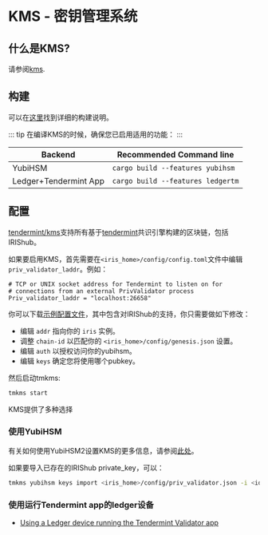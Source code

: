 # KMS - 密钥管理系统

## 什么是KMS?

请参阅[kms](https://github.com/tendermint/kms).

## 构建

可以在[这里](https://github.com/tendermint/kms#installation)找到详细的构建说明。

::: tip
在编译KMS的时候，确保您已启用适用的功能：
:::

| Backend               | Recommended Command line              |
| --------------------- | ------------------------------------- |
| YubiHSM               | ```cargo build --features yubihsm```  |
| Ledger+Tendermint App | ```cargo build --features ledgertm``` |

## 配置

[tendermint/kms](https://github.com/tendermint/kms)支持所有基于[tendermint](https://github.com/tendermint/tendermint)共识引擎构建的区块链，包括IRIShub。

如果要启用KMS，首先需要在`<iris_home>/config/config.toml`文件中编辑`priv_validator_laddr`。例如：

```text
# TCP or UNIX socket address for Tendermint to listen on for
# connections from an external PrivValidator process
Priv_validator_laddr = "localhost:26658"
```

你可以下载[示例配置文件](https://github.com/tendermint/kms/blob/master/tmkms.toml.example)，其中包含对IRIShub的支持，你只需要做如下修改：

- 编辑 `addr` 指向你的 `iris` 实例。
- 调整 `chain-id` 以匹配你的 `<iris_home>/config/genesis.json` 设置。
- 编辑 `auth` 以授权访问你的yubihsm。
- 编辑 `keys` 确定您将使用哪个pubkey。

然后启动tmkms:

```bash
tmkms start
```

KMS提供了多种选择

### 使用YubiHSM

有关如何使用YubiHSM2设置KMS的更多信息，请参阅[此处](https://github.com/tendermint/kms/blob/master/README.yubihsm.md)。

如果要导入已存在的IRIShub private_key，可以：

```bash
tmkms yubihsm keys import <iris_home>/config/priv_validator.json -i <id>
```

### 使用运行Tendermint app的ledger设备

- [Using a Ledger device running the Tendermint Validator app](kms_ledger.md)

